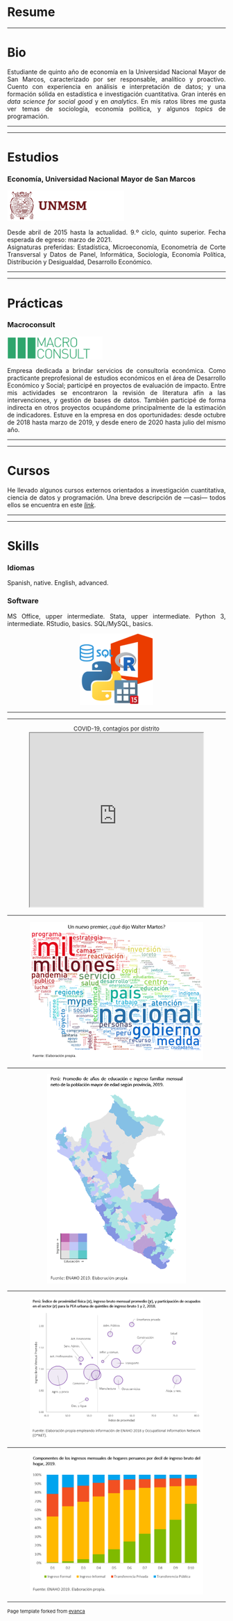 # Resume

---

# Bio 

<p align="justify">Estudiante de quinto año de economía en la Universidad Nacional Mayor de San Marcos, caracterizado por ser responsable, analítico y proactivo. Cuento con experiencia en análisis e interpretación de datos; y una formación sólida en estadística e investigación cuantitativa. Gran interés en <i>data science for social good</i> y en <i>analytics</i>. En mis ratos libres me gusta ver temas de sociología, economía política, y algunos <i>topics</i> de programación.</p>

---
---

# Estudios
### Economía, Universidad Nacional Mayor de San Marcos
<img src="images/LogoSanmarcos.png?raw=true" width="270" height="71" />
<p align="justify">Desde abril de 2015 hasta la actualidad. 9.º ciclo, quinto superior. Fecha esperada de egreso: marzo de 2021.<br>
Asignaturas preferidas: Estadística, Microeconomía, Econometría de Corte Transversal y Datos de Panel, Informática, Sociología, Economía Política, Distribución y Desigualdad, Desarrollo Económico.
</p>

---
---

# Prácticas
### Macroconsult
<img src="images/LogoMacroconsult.png?raw=true" width="220" height="53" />
<p align="justify">Empresa dedicada a brindar servicios de consultoría económica. Como practicante preprofesional de estudios económicos en el área de Desarrollo Económico y Social; participé en proyectos de evaluación de impacto. Entre mis actividades se encontraron la revisión de literatura afín a las intervenciones, y gestión de bases de datos. También participé de forma indirecta en otros proyectos ocupándome principalmente de la estimación de indicadores. Estuve en la empresa en dos oportunidades: desde octubre de 2018 hasta marzo de 2019, y desde enero de 2020 hasta julio del mismo año.
</p>

---
---

# Cursos

<p align="justify">He llevado algunos cursos externos orientados a investigación cuantitativa, ciencia de datos y programación. Una breve descripción de —casi— todos ellos se encuentra en este <i><a href="https://drodrigo96.github.io/courses_page">link</a></i>.</p>

---
---

# Skills

### Idiomas
Spanish, native. English, advanced.

### Software
<p align="justify">MS Office, upper intermediate. Stata, upper intermediate. Python 3, intermediate. RStudio, basics. SQL/MySQL, basics.</p>

<p style="text-align:center;"><img src="images/LogosSoftware.png?raw=true" width="170" height="164" /></p>


---
---

<p align="center" style="font-size:13px;">
  COVID-19, contagios por distrito
  <iframe src="https://drodrigo96.github.io/CONTAGIOS%20COVID19.html" width="400" height="400"></iframe>
  </p>

---

<p style="text-align:center;"><img src="images/MartozSpeech.png?raw=true" width="400" height="319" /></p>

---

<p style="text-align:center;"><img src="images/GraficoMapa.png?raw=true" width="320" height="481" /></p>

---

<p style="text-align:center;"><img src="images/GraficoProximidad.png?raw=true" width="400" height="328" /></p>

---

<p style="text-align:center;"><img src="images/GraficoComponentes.png?raw=true" width="400" height="323" /></p>

---
<p style="font-size:11px">Page template forked from <a href="https://github.com/evanca">evanca</a></p>
<!-- Remove above link if you don't want to attibute -->
